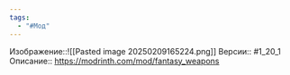 ```yaml
---
tags:
  - "#Мод"
---
```

Изображение::![[Pasted image 20250209165224.png]]
Версии:: #1_20_1
Описание:: https://modrinth.com/mod/fantasy_weapons